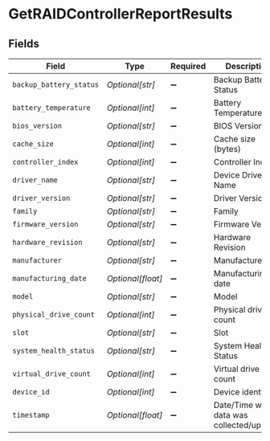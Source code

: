 # GetRAIDControllerReportResults


## Fields

| Field                                     | Type                                      | Required                                  | Description                               |
| ----------------------------------------- | ----------------------------------------- | ----------------------------------------- | ----------------------------------------- |
| `backup_battery_status`                   | *Optional[str]*                           | :heavy_minus_sign:                        | Backup Battery Status                     |
| `battery_temperature`                     | *Optional[int]*                           | :heavy_minus_sign:                        | Battery Temperature                       |
| `bios_version`                            | *Optional[str]*                           | :heavy_minus_sign:                        | BIOS Version                              |
| `cache_size`                              | *Optional[int]*                           | :heavy_minus_sign:                        | Cache size (bytes)                        |
| `controller_index`                        | *Optional[int]*                           | :heavy_minus_sign:                        | Controller Index                          |
| `driver_name`                             | *Optional[str]*                           | :heavy_minus_sign:                        | Device Driver Name                        |
| `driver_version`                          | *Optional[str]*                           | :heavy_minus_sign:                        | Driver Version                            |
| `family`                                  | *Optional[str]*                           | :heavy_minus_sign:                        | Family                                    |
| `firmware_version`                        | *Optional[str]*                           | :heavy_minus_sign:                        | Firmware Version                          |
| `hardware_revision`                       | *Optional[str]*                           | :heavy_minus_sign:                        | Hardware Revision                         |
| `manufacturer`                            | *Optional[str]*                           | :heavy_minus_sign:                        | Manufacturer                              |
| `manufacturing_date`                      | *Optional[float]*                         | :heavy_minus_sign:                        | Manufacturing date                        |
| `model`                                   | *Optional[str]*                           | :heavy_minus_sign:                        | Model                                     |
| `physical_drive_count`                    | *Optional[int]*                           | :heavy_minus_sign:                        | Physical drive count                      |
| `slot`                                    | *Optional[str]*                           | :heavy_minus_sign:                        | Slot                                      |
| `system_health_status`                    | *Optional[str]*                           | :heavy_minus_sign:                        | System Health Status                      |
| `virtual_drive_count`                     | *Optional[int]*                           | :heavy_minus_sign:                        | Virtual drive count                       |
| `device_id`                               | *Optional[int]*                           | :heavy_minus_sign:                        | Device identifier                         |
| `timestamp`                               | *Optional[float]*                         | :heavy_minus_sign:                        | Date/Time when data was collected/updated |